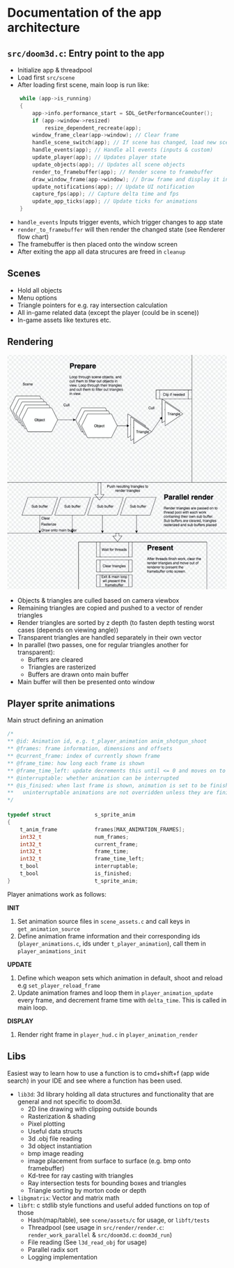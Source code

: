 # Documentation of the app architecture

## `src/doom3d.c`: Entry point to the app

- Initialize app & threadpool
- Load first `src/scene`
- After loading first scene, main loop is run like:

```c
	while (app->is_running)
	{
		app->info.performance_start = SDL_GetPerformanceCounter();
		if (app->window->resized)
			resize_dependent_recreate(app);
		window_frame_clear(app->window); // Clear frame
		handle_scene_switch(app); // If scene has changed, load new scene first
		handle_events(app); // Handle all events (inputs & custom)
		update_player(app); // Updates player state
		update_objects(app); // Updates all scene objects
		render_to_framebuffer(app); // Render scene to framebuffer
		draw_window_frame(app->window); // Draw frame and display it in window
		update_notifications(app); // Update UI notification
		capture_fps(app); // Capture delta time and fps
		update_app_ticks(app); // Update ticks for animations
	}
```

- `handle_events` Inputs trigger events, which trigger changes to app state
- `render_to_framebuffer` will then render the changed state (see Renderer flow chart)
- The framebuffer is then placed onto the window screen
- After exiting the app all data strucures are freed in `cleanup`

## Scenes

- Hold all objects
- Menu options
- Triangle pointers for e.g. ray intersection calculation
- All in-game related data (except the player (could be in scene))
- In-game assets like textures etc.

## Rendering

![Render flowchart](assets/img/render_architecture.jpg)

- Objects & triangles are culled based on camera viewbox
- Remaining triangles are copied and pushed to a vector of render triangles
- Render triangles are sorted by z depth (to fasten depth testing worst cases (depends on viewing angle))
- Transparent triangles are handled separately in their own vector
- In parallel (two passes, one for regular triangles another for transparent):
  - Buffers are cleared
  - Triangles are rasterized
  - Buffers are drawn onto main buffer
- Main buffer will then be presented onto window

## Player sprite animations

Main struct defining an animation

```c
/*
** @id: Animation id, e.g. t_player_animation anim_shotgun_shoot
** @frames: frame information, dimensions and offsets
** @current_frame: index of currently shown frame
** @frame_time: how long each frame is shown
** @frame_time_left: update decrements this until <= 0 and moves on to next
** @interruptable: whether animation can be interrupted
** @is_finised: when last frame is shown, animation is set to be finished
**   uninterruptable animations are not overridden unless they are finised
*/

typedef struct				s_sprite_anim
{
	t_anim_frame			frames[MAX_ANIMATION_FRAMES];
	int32_t					num_frames;
	int32_t					current_frame;
	int32_t					frame_time;
	int32_t					frame_time_left;
	t_bool					interruptable;
	t_bool					is_finished;
}							t_sprite_anim;
```

Player animations work as follows:

**INIT**
1. Set animation source files in `scene_assets.c` and call keys in `get_animation_source`
2. Define animation frame information and their corresponding ids
(`player_animations.c`, ids under `t_player_animation`), call them in `player_animations_init`

**UPDATE**
1. Define which weapon sets which animation in default, shoot and reload
e.g `set_player_reload_frame`
2. Update animation frames and loop them in `player_animation_update`
every frame, and decrement frame time with `delta_time`. This is called in main loop.

**DISPLAY**
1. Render right frame in `player_hud.c` in `player_animation_render`

## Libs

Easiest way to learn how to use a function is to cmd+shift+f (app wide search) in your IDE and see where a function has been used.

- `lib3d`: 3d library holding all data structures and functionality that are general and not specific to doom3d.
  - 2D line drawing with clipping outside bounds
  - Rasterization & shading
  - Pixel plotting
  - Useful data structs
  - 3d .obj file reading
  - 3d object instantiation
  - bmp image reading
  - image placement from surface to surface (e.g. bmp onto framebuffer)
  - Kd-tree for ray casting with triangles
  - Ray intersection tests for bounding boxes and triangles
  - Triangle sorting by morton code or depth
- `libgmatrix`: Vector and matrix math
- `libft`: c stdlib style functions and useful added functions on top of those
  - Hash(map/table), see `scene/assets/c` for usage, or `libft/tests`
  - Threadpool (see usage in `src/render/render.c`: `render_work_parallel` & `src/doom3d.c`: `doom3d_run`)
  - File reading (See `l3d_read_obj` for usage)
  - Parallel radix sort
  - Logging implementation
